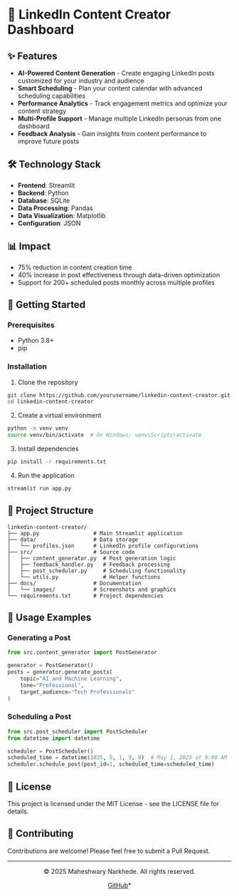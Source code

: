 # 🚀 LinkedIn Content Creator Dashboard

## ✨ Features

- **AI-Powered Content Generation** - Create engaging LinkedIn posts customized for your industry and audience
- **Smart Scheduling** - Plan your content calendar with advanced scheduling capabilities
- **Performance Analytics** - Track engagement metrics and optimize your content strategy
- **Multi-Profile Support** - Manage multiple LinkedIn personas from one dashboard
- **Feedback Analysis** - Gain insights from content performance to improve future posts

## 🛠️ Technology Stack

- **Frontend**: Streamlit
- **Backend**: Python
- **Database**: SQLite
- **Data Processing**: Pandas
- **Data Visualization**: Matplotlib
- **Configuration**: JSON

## 📊 Impact

- 75% reduction in content creation time
- 40% increase in post effectiveness through data-driven optimization
- Support for 200+ scheduled posts monthly across multiple profiles

## 🚀 Getting Started

### Prerequisites

- Python 3.8+
- pip

### Installation

1. Clone the repository
```bash
git clone https://github.com/yourusername/linkedin-content-creator.git
cd linkedin-content-creator
```

2. Create a virtual environment
```bash
python -m venv venv
source venv/bin/activate  # On Windows: venv\Scripts\activate
```

3. Install dependencies
```bash
pip install -r requirements.txt
```

4. Run the application
```bash
streamlit run app.py
```

## 📁 Project Structure

```
linkedin-content-creator/
├── app.py                 # Main Streamlit application
├── data/                  # Data storage
│   └── profiles.json      # LinkedIn profile configurations
├── src/                   # Source code
│   ├── content_generator.py  # Post generation logic
│   ├── feedback_handler.py   # Feedback processing
│   ├── post_scheduler.py     # Scheduling functionality
│   └── utils.py              # Helper functions
├── docs/                  # Documentation
│   └── images/            # Screenshots and graphics
└── requirements.txt       # Project dependencies
```


## 📝 Usage Examples

### Generating a Post

```python
from src.content_generator import PostGenerator

generator = PostGenerator()
posts = generator.generate_posts(
    topic="AI and Machine Learning",
    tone="Professional",
    target_audience="Tech Professionals"
)
```

### Scheduling a Post

```python
from src.post_scheduler import PostScheduler
from datetime import datetime

scheduler = PostScheduler()
scheduled_time = datetime(2025, 5, 1, 9, 0)  # May 1, 2025 at 9:00 AM
scheduler.schedule_post(post_id=1, scheduled_time=scheduled_time)
```

## 📄 License

This project is licensed under the MIT License - see the LICENSE file for details.

## 🤝 Contributing

Contributions are welcome! Please feel free to submit a Pull Request.

---

<div align="center">
  <p>© 2025 Maheshwary Narkhede. All rights reserved.</p>
  <p>
    <a href="https://github.com/MaheshwaryNArkhede">GitHub</a>*
  </p>
</div>
